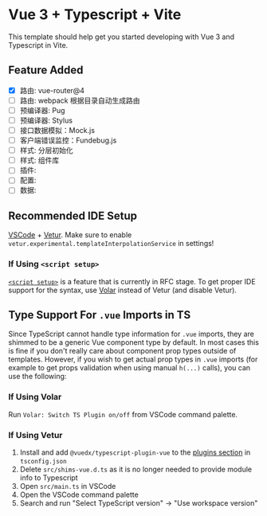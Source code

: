 # Vue 3 + Typescript + Vite

This template should help get you started developing with Vue 3 and Typescript in Vite.

## Feature Added
- [x] 路由: vue-router@4
- [ ] 路由: webpack 根据目录自动生成路由
- [ ] 预编译器: Pug
- [ ] 预编译器: Stylus
- [ ] 接口数据模拟：Mock.js
- [ ] 客户端错误监控：Fundebug.js
- [ ] 样式: 分层初始化
- [ ] 样式: 组件库
- [ ] 插件:
- [ ] 配置:
- [ ] 数据:

## Recommended IDE Setup

[VSCode](https://code.visualstudio.com/) + [Vetur](https://marketplace.visualstudio.com/items?itemName=octref.vetur). Make sure to enable `vetur.experimental.templateInterpolationService` in settings!

### If Using `<script setup>`

[`<script setup>`](https://github.com/vuejs/rfcs/pull/227) is a feature that is currently in RFC stage. To get proper IDE support for the syntax, use [Volar](https://marketplace.visualstudio.com/items?itemName=johnsoncodehk.volar) instead of Vetur (and disable Vetur).

## Type Support For `.vue` Imports in TS

Since TypeScript cannot handle type information for `.vue` imports, they are shimmed to be a generic Vue component type by default. In most cases this is fine if you don't really care about component prop types outside of templates. However, if you wish to get actual prop types in `.vue` imports (for example to get props validation when using manual `h(...)` calls), you can use the following:

### If Using Volar

Run `Volar: Switch TS Plugin on/off` from VSCode command palette.

### If Using Vetur

1. Install and add `@vuedx/typescript-plugin-vue` to the [plugins section](https://www.typescriptlang.org/tsconfig#plugins) in `tsconfig.json`
2. Delete `src/shims-vue.d.ts` as it is no longer needed to provide module info to Typescript
3. Open `src/main.ts` in VSCode
4. Open the VSCode command palette
5. Search and run "Select TypeScript version" -> "Use workspace version"
